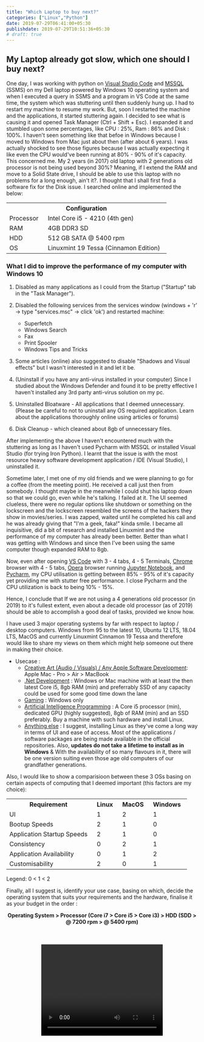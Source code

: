 ```yaml
---
title: "Which Laptop to buy next?"
categories: ["Linux","Python"]
date: 2019-07-29T06:41:00+05:30
publishdate: 2019-07-29T10:51:36+05:30
# draft: true
---
```


## My Laptop already got slow, which one should I buy next?

One day, I was working with python on [Visual Studio Code](https://code.visualstudio.com) and [MSSQL](https://www.microsoft.com/en-us/sql-server/sql-server-2019) (SSMS) on my Dell laptop powered by Windows 10 operating system and when I executed a query in SSMS and a program in VS Code at the same time, the system which was stuttering until then suddenly hung up. I had to restart my machine to resume my work. But, soon I restarted the machine and the applications, it started stuttering again. I decided to see what is causing it and opened Task Manager (Ctrl + Shift + Esc). I expanded it and stumbled upon some percentages, like CPU : 25%, Ram : 86% and Disk : 100%. I haven't seen something like that befoe in Windows because I moved to Windows from Mac just about then (after about 6 years). I was actually shocked to see those figures because I was actually expecting it like even the CPU would've been running at 80% - 90% of it's capacity. This concerned me. My 2 years (in 2017) old laptop with 2 generations old processor is not being used beyond 30%? Meaning, if I extend the RAM and move to a Solid State drive, I should be able to use this laptop with no problems for a long enough, ain't it?. I thought that I shall first find a software fix for the Disk issue. I searched online and implemented the below:

<table>
    <tr>
        <th colspan="2">Configuration</th>
    </tr>
    <tr>
        <td>Processor &nbsp;</td>
        <td> Intel Core i5 - 4210 (4th gen) &nbsp;</td>
    </tr>
    <tr>
        <td>RAM &nbsp;</td>
        <td>4GB DDR3 SD &nbsp;</td>
    </tr>
    <tr>
        <td>HDD &nbsp;</td>
        <td>512 GB SATA @ 5400 rpm &nbsp;</td>
    </tr>
    <tr>
        <td>OS &nbsp;</td>
        <td>Linuxmint 19 Tessa (Cinnamon Edition) &nbsp;</td>
    </tr>
</table>

### What I did to improve the performance of my computer with Windows 10

1. Disabled as many applications as I could from the Startup ("Startup" tab in the "Task Manager").

2. Disabled the following services from the services window (windows + 'r' -> type "services.msc" -> click 'ok') and restarted machine:
    - Superfetch
    - Windows Search
    - Fax
    - Print Spooler
    - Windows Tips and Tricks

3. Some articles (online) also suggested to disable "Shadows and Visual effects" but I wasn't interested in it and let it be.

4. (Uninstall if you have any anti-virus installed in your computer) Since I studied about the Windows Defender and found it to be pretty effective I haven't installed any 3rd party anti-virus solution on my pc.

5. Uninstalled Bloatware - All applications that I deemed unnecessary. (Please be careful to not to uninstall any OS required application. Learn about the applications thoroughly online using articles or forums)

6. Disk Cleanup - which cleaned about 8gb of unnecessary files.

After implementing the above I haven't encountered much with the stuttering as long as I haven't used Pycharm with MSSQL or installed Visual Studio (for trying Iron Python). I learnt that the issue is with the most resource heavy software development application / IDE (Visual Studio), I uninstalled it.

Sometime later, I met one of my old friends and we were planning to go for a coffee (from the meeting point). He received a call just then from somebody. I thought maybe in the meanwhile I could shut his laptop down so that we could go, even while he's talking. I failed at it. The UI seemed clueless, there were no regular options like shutdown or something on the lockscreen and the lockscreen resembled the screens of the hackers they show in movies/series. I was zapped, waited until he completed his call and he was already giving that "I'm a geek, faka!" kinda smile. I became all inquisitive, did a bit of research and installed Linuxmint and the performance of my computer has already been better. Better than what I was getting with Windows and since then I've been using the same computer though expanded RAM to 8gb.

Now, even after opening [VS Code](https://code.visualstudio.com/) with 3 - 4 tabs, 4 - 5 Terminals, [Chrome](https://code.visualstudio.com/) browser with 4 - 5 tabs, [Opera](https://www.opera.com/) browser running [Jupyter Notebook](https://jupyter.org/), and [Pycharm](https://www.jetbrains.com/pycharm/), my CPU utilisation is getting between 85% - 95% of it's capacity yet providing me with stutter free performance. I close Pycharm and the CPU utilization is back to being 10% - 15%.

Hence, I conclude that If we are not using a 4 generations old processor (in 2019) to it's fullest extent, even about a decade old processor (as of 2019) should be able to accomplish a good deal of tasks, provided we know how.

I have used 3 major operating systems by far with respect to laptop / desktop computers. Windows from 95 to the latest 10, Ubuntu 12 LTS, 18.04 LTS, MacOS and currently Linuxmint Cinnamon 19 Tessa and therefore would like to share my views on them which might help someone out there in making their choice.

- Usecase :
    - <u>Creative Art (Audio / Visuals) / Any Apple Software Development</u>: Apple Mac - Pro > Air > MacBook
    - <u>.Net Development</u> : Windows or Mac machine with at least the then latest Core i5, 8gb RAM (min) and preferrably SSD of any capacity could be used for some good time down the lane
    - <u>Gaming</u> : Windows only
    - <u>Artificial Intelligence Programming</u> : A Core i5 processor (min), dedicated GPU (highly suggested), 8gb of RAM (min) and an SSD preferably. Buy a machine with such hardware and install Linux.
    - <u>Anything else</u> : I suggest, installing Linux as they've come a long way in terms of UI and ease of access. Most of the applications / software packages are being made available in the official repositories. Also, **updates do not take a lifetime to install as in Windows** & With the availability of so many flavours in it, there will be one version suiting even those age old computers of our grandfather generations.

Also, I would like to show a comparisioon between these 3 OSs basing on certain aspects of computing that I deemed important (this factors are my choice):

<center>
    <table>
        <tr>
            <th>Requirement &nbsp;</th>
            <th>Linux &nbsp;</th>
            <th>MacOS &nbsp;</th>
            <th>Windows &nbsp;</th>
        </tr>
        <tr>
            <td> UI &nbsp;</td>
            <td> 1 &nbsp;</td>
            <td> 2 &nbsp;</td>
            <td> 1 &nbsp;</td>
        </tr>
        <tr>
            <td> Bootup Speeds &nbsp;</td>
            <td> 2 &nbsp;</td>
            <td> 1 &nbsp;</td>
            <td> 0 &nbsp;</td>
        </tr>
        <tr>
            <td> Application Startup Speeds &nbsp;</td>
            <td> 2 &nbsp;</td>
            <td> 1 &nbsp;</td>
            <td> 0 &nbsp;</td>
        </tr>
        <tr>
            <td> Consistency &nbsp;</td>
            <td> 0 &nbsp;</td>
            <td> 2 &nbsp;</td>
            <td> 1 &nbsp;</td>
        </tr>
        <tr>
            <td> Application Availability &nbsp;</td>
            <td> 0 &nbsp;</td>
            <td> 1 &nbsp;</td>
            <td> 2 &nbsp;</td>
        </tr>
        <tr>
            <td> Customisability &nbsp;</td>
            <td> 2 &nbsp;</td>
            <td> 0 &nbsp;</td>
            <td> 1 &nbsp;</td>
        </tr>
    </table>
</center>

Legend: 0 < 1 < 2

Finally, all I suggest is, identify your use case, basing on which, decide the operating system that suits your requirements and the hardware, finalise it as your budget in the order :

<center>
    <b>Operating System > Processor (Core i7 > Core i5 > Core i3) > HDD (SDD > @ 7200 rpm > @ 5400 rpm)</b>
    <br>
    <br>
    <br>
    <br>
    <video height="240" width="320" controls>
        <source src="https://youtu.be/2-klA62Xl9o">
    </video>
</center>

<!-- Things I didn't like about Windows OS (Vista, 8 and 8.1 versions I hated though) -->

<!-- As one of my most recent guru says, "Computers are good at repetitions". For example, Humans might require all the time in the world to add a billion integers together and give the sum and that's where computers came into picture, originally. But, those repetitions themselves paved way for the implementation of the concepts like Servers, Automation and AI (the most recent repetition utilization technology).

But, to be able to implement those technologies I need a computer that has the capacity / configuration of a latest server if not a super computer, as it has already got about half a decade old and runs at the speed of a computer from the previous century. I think I have to buy a new one. (assuming) I have a budget for a MacBook Pro, I'm not sure of how long would that support me? Cuz, me experiencing the sluggishness of my laptop started with my 2012 edition MacBook Pro itself. I started experiencing the lags in system bootups and application startups from 2017. I genuinely thought, it served me well for 5 years, maybe its time for it's retirement. Then, I had a relatively new Dell laptop with 4th generation Intel Core i5 processor and OS upgraded to Windows 10 (when Microsoft rolled out free upgrade for all users of Windows 7 or newer). I felt it to be comparatively faster to my relatively older MacBook Pro, but still I wasn't happy with the boot-up times or the application startup times but I thought I had no choice, at least for then, until, I buy a beast of a machine.

It was around then that I met my new manager and his age old laptop (could be from the 18th century... a couple of years more and it could find a place for itself in the nearest museum) at work and I wondered and asked him "how are you still managing with your laptop, how old is it? what are the boot up times with Windows 10 on it? what is it's configuration?". Trust me, the answers to all those questions were utterly depressing but looking at my pityful expression for him, he said this finally, "I manage my windows services on it!". Now, that hit my mind hard and got stuck in it, even to date.

I did a bit of research implemented a couple of suggesstions that I found online and the machine picked up with a significant improvement in the bootup and application start times and my Disk too is no more engaged at 100% utilization even when no application was running (other than the ones that the OS runs).

Later in the year, I met my friend (whose's name was mentioned in the bottom of my [homepage](http://gauthamsk.me)) and learnt about Linux. He was using a laptop which was older to mine then and to my shock it had some exciting bootup and application startup times. Then I did my tiny research on Linux operating systems and the various distros available and finally zeroed on to [Linuxmint](https://linuxmint.com/) which my friend suggested.

All this was in 2017 and I'm still using the same Dell laptop, in the 2nd half of 2019. It now has a bootup time of about 25 seconds and shutdown time of 7 seconds. Which means, If I have a task that takes about half a minute, I could turn my laptop on, get the task done and shut it down in under a minute, literally. Lately, I realised that I did the right thing with my computer once again when I tried to setup a rasa project in my laptop and work on it as doing the same in my work computer feels like a nightmare though it is a relatively newer machine. -->


<!-- A while ago, my friend, while talking to one of his students' asked "What happens if a carpenter does not have the proper tools or tools that are not in proper condition?", rhetorically ofcourse. I'm not sure whether the student asked about something or said something prior but that actually doesn't matter, because, both the analogy and that question of my friend seemed more important.

**How is "proper" defined in the context if the tool is a Computer?**

Well, I've been pursuing the quest of finding the "proper" machine for my work since then. I was not fully satisfied with my computer then and I don't think I'm even now but for different reasons.  -->

<!-- So, here is what I've learnt by far: -->
